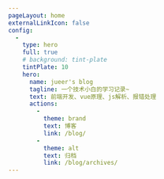 ```yaml
---
pageLayout: home
externalLinkIcon: false
config:
  -
    type: hero
    full: true
    # background: tint-plate
    tintPlate: 10
    hero:
      name: jueer's blog
      tagline: 一个技术小白的学习记录~
      text: 前端开发、vue原理、js解析、报错处理
      actions:
        -
          theme: brand
          text: 博客
          link: /blog/
        -
          theme: alt
          text: 归档
          link: /blog/archives/
---
```

